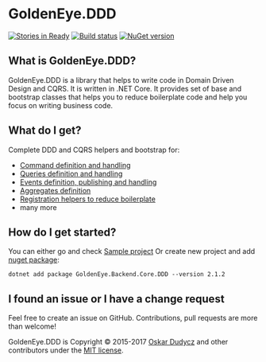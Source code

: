 ﻿# GoldenEye.DDD
[![Stories in Ready](https://badge.waffle.io/oskardudycz/GoldenEye.png?label=ready&title=Ready)](https://waffle.io/oskardudycz/GoldenEye)
[![Build status](https://ci.appveyor.com/api/projects/status/1mtm4h33cvur6kob?svg=true)](https://ci.appveyor.com/project/oskardudycz/goldeneye-core)
[![NuGet version](https://badge.fury.io/nu/GoldenEye.Shared.Core.svg)](https://badge.fury.io/nu/GoldenEye.Backend.Core.DDD)

What is GoldenEye.DDD?
--------------------------------
GoldenEye.DDD is a library that helps to write code in Domain Driven Design and CQRS. It is written in .NET Core. It provides set of base and bootstrap classes that helps you to reduce boilerplate code and help you focus on writing business code.

What do I get?
--------------------------------
Complete DDD and CQRS helpers and bootstrap for:
- [Command definition and handling](/Commands)
- [Queries definition and handling](/Queries)
- [Events definition, publishing and handling](/Events)
- [Aggregates definition](/Aggregates)
- [Registration helpers to reduce boilerplate](/Registration/Registration.cs)
- many more

How do I get started?
--------------------------------
You can either go and check [Sample project](../../Sample/DDD/Backend.DDD.Sample/Readme.md)
Or create new project and add [nuget package](https://www.nuget.org/packages/GoldenEye.Backend.Core.DDD):

`dotnet add package GoldenEye.Backend.Core.DDD --version 2.1.2 `

I found an issue or I have a change request
--------------------------------
Feel free to create an issue on GitHub. Contributions, pull requests are more than welcome!

GoldenEye.DDD is Copyright &copy; 2015-2017 [Oskar Dudycz](http://oskar-dudycz.pl) and other contributors under the [MIT license](LICENSE.txt).
